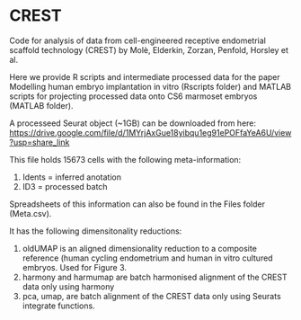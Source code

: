 # CREST
Code for analysis of data from cell-engineered receptive endometrial scaffold technology (CREST) by Molè, Elderkin, Zorzan, Penfold, Horsley et al.

Here we provide R scripts and intermediate processed data for the paper Modelling human embryo implantation in vitro (Rscripts folder) and MATLAB scripts for projecting processed data onto CS6 marmoset embryos (MATLAB folder).

A processeed Seurat object (~1GB) can be downloaded from here: https://drive.google.com/file/d/1MYrjAxGue18yibqu1eg91ePOFfaYeA6U/view?usp=share_link

This file holds 15673 cells with the following meta-information:
1) Idents = inferred anotation
2) ID3 = processed batch

Spreadsheets of this information can also be found in the Files folder (Meta.csv).

It has the following dimensitonality reductions:
1) oldUMAP is an aligned dimensionality reduction to a composite reference (human cycling endometrium and human in vitro cultured embryos. Used for Figure 3. 
2) harmony and harmumap are batch harmonised alignment of the CREST data only using harmony
3) pca, umap, are batch alignment of the CREST data only using Seurats integrate functions.


